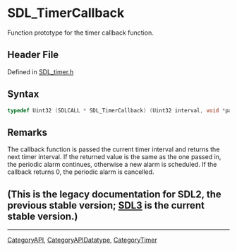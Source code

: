# SDL_TimerCallback

Function prototype for the timer callback function.

## Header File

Defined in [SDL_timer.h](https://github.com/libsdl-org/SDL/blob/SDL2/include/SDL_timer.h)

## Syntax

```c
typedef Uint32 (SDLCALL * SDL_TimerCallback) (Uint32 interval, void *param);
```

## Remarks

The callback function is passed the current timer interval and returns the
next timer interval. If the returned value is the same as the one passed
in, the periodic alarm continues, otherwise a new alarm is scheduled. If
the callback returns 0, the periodic alarm is cancelled.

## (This is the legacy documentation for SDL2, the previous stable version; [SDL3](https://wiki.libsdl.org/SDL3/) is the current stable version.)



----
[CategoryAPI](CategoryAPI), [CategoryAPIDatatype](CategoryAPIDatatype), [CategoryTimer](CategoryTimer)

